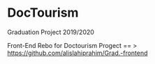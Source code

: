 # DocTourism
Graduation Project 2019/2020


Front-End Rebo for Doctourism Progect == > https://github.com/alislahiprahim/Grad.-frontend
